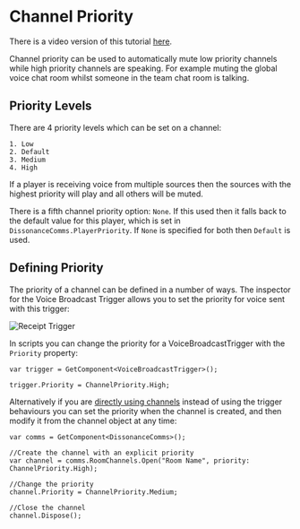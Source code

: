 # Channel Priority

There is a video version of this tutorial [here](TODO).

Channel priority can be used to automatically mute low priority channels while high priority channels are speaking. For example muting the global voice chat room whilst someone in the team chat room is talking.

## Priority Levels

There are 4 priority levels which can be set on a channel:

    1. Low
    2. Default
    3. Medium
    4. High

If a player is receiving voice from multiple sources then the sources with the highest priority will play and all others will be muted.

There is a fifth channel priority option: `None`. If this used then it falls back to the default value for this player, which is set in `DissonanceComms.PlayerPriority`. If `None` is specified for both then `Default` is used.

## Defining Priority

The priority of a channel can be defined in a number of ways. The inspector for the Voice Broadcast Trigger allows you to set the priority for voice sent with this trigger:

![Receipt Trigger](/images/VoiceBroadcastTrigger_Priority.png)

In scripts you can change the priority for a VoiceBroadcastTrigger with the `Priority` property:

```
var trigger = GetComponent<VoiceBroadcastTrigger>();

trigger.Priority = ChannelPriority.High;
```

Alternatively if you are [directly using channels](/Tutorials/Directly-Using-Channels) instead of using the trigger behaviours you can set the priority when the channel is created, and then modify it from the channel object at any time:

```
var comms = GetComponent<DissonanceComms>();

//Create the channel with an explicit priority
var channel = comms.RoomChannels.Open("Room Name", priority: ChannelPriority.High);

//Change the priority
channel.Priority = ChannelPriority.Medium;

//Close the channel
channel.Dispose();
```